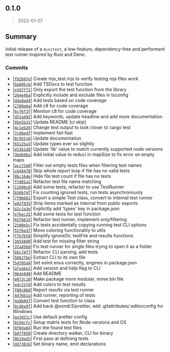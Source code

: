 ## 0.1.0

> 2022-01-07

## Summary

Initial release of a `minitest`, a low-feature, dependency-free and performant test runner inspired by Rust and Deno.

### Commits

- [[`f92b97e`](https://github.com/sondr3/minitest/commit/f92b97ed83)] Create mjs_test.mjs to verify testing mjs files work
- [[`8a605cb`](https://github.com/sondr3/minitest/commit/8a605cbd9b)] Add TSDocs to test function
- [[`e3d7ff1`](https://github.com/sondr3/minitest/commit/e3d7ff15ab)] Only export the test function from the library
- [[`264e4ba`](https://github.com/sondr3/minitest/commit/264e4ba8fd)] Explicitly include and exclude files in tsconfig
- [[`d4e8a44`](https://github.com/sondr3/minitest/commit/d4e8a448f8)] Add tests based on code coverage
- [[`2780e6a`](https://github.com/sondr3/minitest/commit/2780e6ae67)] Add c8 for code coverage
- [[`6cf6f3f`](https://github.com/sondr3/minitest/commit/6cf6f3f276)] Mention c8 for code coverage
- [[`d52ad92`](https://github.com/sondr3/minitest/commit/d52ad9219c)] Add keywords, update headline and add more documentation
- [[`95e5b31`](https://github.com/sondr3/minitest/commit/95e5b313b0)] Update README [ci skip]
- [[`4c1eb26`](https://github.com/sondr3/minitest/commit/4c1eb26ff5)] Change test output to look closer to cargo test
- [[`7c66e4f`](https://github.com/sondr3/minitest/commit/7c66e4f14b)] Implement fail-fast
- [[`8c95516`](https://github.com/sondr3/minitest/commit/8c9551601c)] Update documentation
- [[`65125a3`](https://github.com/sondr3/minitest/commit/65125a3861)] Update types ever so slightly
- [[`e53b1d8`](https://github.com/sondr3/minitest/commit/e53b1d8d8d)] Update &#x27;lib&#x27; value to match currently supported node versions
- [[`3bdb96a`](https://github.com/sondr3/minitest/commit/3bdb96a900)] Add initial value to reduci in mapSize to fix error on empty maps
- [[`accf2e0`](https://github.com/sondr3/minitest/commit/accf2e0b4e)] Filter out empty tests files when filtering test names
- [[`cb48470`](https://github.com/sondr3/minitest/commit/cb48470c7d)] Skip whole report loop if file has no valid tests
- [[`8bc164e`](https://github.com/sondr3/minitest/commit/8bc164e8b3)] Hide file test count if file has no tests
- [[`ffd81a1`](https://github.com/sondr3/minitest/commit/ffd81a155f)] Refactor test file name matching
- [[`11099c6`](https://github.com/sondr3/minitest/commit/11099c6a65)] Add some tests, refactor to use TestRunner
- [[`b50bf4f`](https://github.com/sondr3/minitest/commit/b50bf4fe23)] Fix counting ignored tests, run tests asynchronously
- [[`7f9b681`](https://github.com/sondr3/minitest/commit/7f9b6810e6)] Export a simple Test class, convert to internal test runner
- [[`e027935`](https://github.com/sondr3/minitest/commit/e027935593)] Strip items marked as internal from public exports
- [[`42c2a3e`](https://github.com/sondr3/minitest/commit/42c2a3e8c0)] Explicitly add &#x27;types&#x27; key in package.json
- [[`e7bec25`](https://github.com/sondr3/minitest/commit/e7bec25b14)] Add some tests for test function
- [[`65fb615`](https://github.com/sondr3/minitest/commit/65fb61575c)] Refactor test runner, implement only/filtering
- [[`2500e5c`](https://github.com/sondr3/minitest/commit/2500e5c7dc)] Fix tests accidentally copying running test CLI options
- [[`52f6a37`](https://github.com/sondr3/minitest/commit/52f6a37630)] Move coloring functionality to utils
- [[`f7b7b59`](https://github.com/sondr3/minitest/commit/f7b7b59730)] Simplify ignoreDir, testFile and results functions
- [[`16558d0`](https://github.com/sondr3/minitest/commit/16558d04f6)] Add test for missing filter string
- [[`37a456d`](https://github.com/sondr3/minitest/commit/37a456d96f)] Fix test runner for single files trying to open it as a folder
- [[`bbc74f7`](https://github.com/sondr3/minitest/commit/bbc74f7e94)] Refactor CLI parsing, add tests
- [[`5862fbe`](https://github.com/sondr3/minitest/commit/5862fbeec3)] Extract CLI to its own file
- [[`54f05d4`](https://github.com/sondr3/minitest/commit/54f05d4e81)] Set eslint envs correctly, engines in package.json
- [[`afaabe1`](https://github.com/sondr3/minitest/commit/afaabe1c6d)] Add version and help flag to CLI
- [[`964e940`](https://github.com/sondr3/minitest/commit/964e9400eb)] Add README
- [[`e073c10`](https://github.com/sondr3/minitest/commit/e073c10048)] Make package more modular, move bin file
- [[`edc21fd`](https://github.com/sondr3/minitest/commit/edc21fd819)] Add colors to test results
- [[`f88c06d`](https://github.com/sondr3/minitest/commit/f88c06d4ea)] Report results via test runner
- [[`4d76b1a`](https://github.com/sondr3/minitest/commit/4d76b1a661)] Add runner, reporting of tests
- [[`4a9b847`](https://github.com/sondr3/minitest/commit/4a9b847cb5)] Convert test function to class
- [[`0cd6a9f`](https://github.com/sondr3/minitest/commit/0cd6a9fb75)] Add back @sondr3/prettier, add .gitattributes/.editorconfig for Windows
- [[`ee3d21c`](https://github.com/sondr3/minitest/commit/ee3d21cb5b)] Use default pretter config
- [[`8156cfc`](https://github.com/sondr3/minitest/commit/8156cfcc91)] Setup matrix tests for Node versions and OS
- [[`0f0da04`](https://github.com/sondr3/minitest/commit/0f0da04343)] Run the found test files
- [[`b8ff858`](https://github.com/sondr3/minitest/commit/b8ff858c7b)] Create directory walker, CLI for binary
- [[`8b19ad5`](https://github.com/sondr3/minitest/commit/8b19ad5aad)] First pass at defining tests
- [[`dd7301b`](https://github.com/sondr3/minitest/commit/dd7301b9ac)] Set binary name, emit declarations

